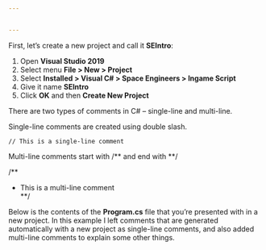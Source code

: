```yaml
---


---
```


<p>First, let’s create a new project and call it <strong>SEIntro</strong>:</p>
<ol>
<li>Open <strong>Visual Studio 2019</strong></li>
<li>Select menu <strong>File &gt; New &gt; Project</strong></li>
<li>Select <strong>Installed &gt; Visual C# &gt; Space Engineers &gt; Ingame Script</strong></li>
<li>Give it name <strong>SEIntro</strong></li>
<li>Click <strong>OK</strong> and then <strong>Create New Project</strong></li>
</ol>
<p>There are two types of comments in C# – single-line and multi-line.</p>
<p>Single-line comments are created using double slash.</p>
<pre class=" language-c"><code class="prism -sharp language-c"><span class="token comment">// This is a single-line comment</span>
</code></pre>
<p>Multi-line comments start with /** and end with **/</p>
<p>/**</p>
<ul>
<li>This is a multi-line comment<br>
**/</li>
</ul>
<p>Below is the contents of the <strong>Program.cs</strong> file that you’re presented with in a new project. In this example I left comments that are generated automatically with a new project as single-line comments, and also added multi-line comments to explain some other things.</p>

